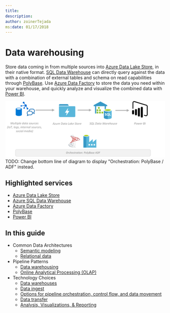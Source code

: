```yaml
---
title: 
description: 
author: zoinerTejada
ms:date: 01/17/2018
---
```


# Data warehousing

Store data coming in from multiple sources into [Azure Data Lake Store](/azure/data-lake-store/data-lake-store-overview), in their native format. [SQL Data Warehouse](/azure/sql-data-warehouse/sql-data-warehouse-overview-what-is) can directly query against the data with a combination of external tables and schema on read capabilities through [PolyBase](/sql/relational-databases/polybase/get-started-with-polybase). Use [Azure Data Factory](/azure/data-factory/) to store the data you need within your warehouse, and quickly analyze and visualize the combined data with [Power BI](/power-bi/).

![Data Warehousing](./images/implementation-example_data-warehousing.png) 
TODO: Change bottom line of diagram to display "Orchestration: PolyBase / ADF" instead.

## Highlighted services

* [Azure Data Lake Store](/azure/data-lake-store/data-lake-store-overview)
* [Azure SQL Data Warehouse](/azure/sql-data-warehouse/sql-data-warehouse-overview-what-is)
* [Azure Data Factory](/azure/data-factory/)
* [PolyBase](/sql/relational-databases/polybase/get-started-with-polybase)
* [Power BI](/power-bi/)

## In this guide

* Common Data Architectures
    * [Semantic modeling](../common-architectures/relational-data.md#semantic-modeling)
    * [Relational data](../common-architectures/relational-data.md)
* Pipeline Patterns
    * [Data warehousing](../pipeline-patterns/data-warehousing.md)
    * [Online Analytical Processing (OLAP)](../pipeline-patterns/online-analytical-processing.md)
* Technology Choices
    * [Data warehouses](../technology-choices/data-warehouses.md)
    * [Data ingest](../technology-choices/data-ingest.md)
    * [Options for pipeline orchestration, control flow, and data movement](../technology-choices/pipeline-orchestration-data-movement.md)
    * [Data transfer](../technology-choices/data-transfer.md)
    * [Analysis, Visualizations, & Reporting](../technology-choices/analysis-visualizations-reporting.md)
